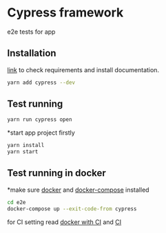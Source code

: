 # Cypress framework

e2e tests for app

## Installation

 [link](https://docs.cypress.io/guides/getting-started/installing-cypress.html#System-requirements) to check requirements and install documentation.

```bash
yarn add cypress --dev
```

## Test running

```bash
yarn run cypress open
```
*start app project firstly
```bash
yarn install
yarn start
```

## Test running in docker
*make sure [docker](https://docs.docker.com/get-docker/) and [docker-compose](https://docs.docker.com/compose/install/) installed
```bash
cd e2e
docker-compose up --exit-code-from cypress
```

for CI setting read [docker with CI](https://docs.cypress.io/examples/examples/docker.html#Images) and [CI](https://docs.cypress.io/guides/guides/continuous-integration.html#Setting-up-CI)
